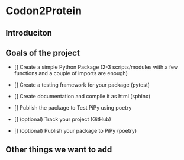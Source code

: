 # Codon2Protein

## Introduciton


## Goals of the project

- [] Create a simple Python Package (2-3 scripts/modules with a few functions and a couple of imports are enough)
- [] Create a testing framework for your package (pytest)
- [] Create documentation and compile it as html (sphinx)
- [] Publish the package to Test PiPy using poetry


- [] (optional) Track your project (GitHub)
- [] (optional) Publish your package to PiPy (poetry)

## Other things we want to add

